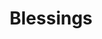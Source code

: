 ---
title: Blessings
slug: blessings
artist: Big Sean, Drake, Kanye West
youtube: M6t47RI4bns
position: 47
---